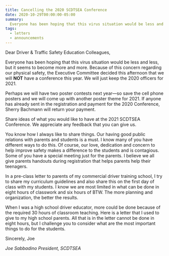 ```yaml
---
title: Cancelling the 2020 SCDTSEA Conference
date: 2020-10-29T00:00:00-05:00
summary:
  Everyone has been hoping that this virus situation would be less and less, but it seems to become more and more. Because of this concern regarding our physical safety, the Executive Committee decided this afternoon that we will NOT have a conference this year.
tags:
  - letters
  - announcements
---
```

Dear Driver &amp; Traffic Safety Education Colleagues,

Everyone has been hoping that this virus situation would be less and less, but it seems to become more and more. Because of this concern regarding our physical safety, the Executive Committee decided this afternoon that we will **NOT** have a conference this year. We will just keep the 2020 officers for 2021.

Perhaps we will have two poster contests next year&mdash;so save the cell phone posters and we will come up with another poster theme for 2021. If anyone has already sent in the registration and payment for the 2020 Conference, Sherry Bachmann will return your payment.

Share ideas of what you would like to have at the 2021 SCDTSEA Conference. We appreciate any feedback that you can give us.

You know how I always like to share things. Our having good public relations with parents and students is a must. I know many of you have different ways to do this. Of course, our love, dedication and concern to help improve safety makes a difference to the  students and is contagious. Some of you have a special meeting just for the parents. I believe we all give parents handouts during registration that helps parents help their teenagers.

In a pre-class letter to parents of my commercial driver training school, I try to share my curriculum guidelines and also share this on the first day of class with my students. I know we are most limited in what can be done in eight hours of classwork and six hours of BTW. The more planning and organization, the better the results.

When I was a high school driver educator, more could be done because of the required 30 hours of classroom teaching. Here is a letter that I used to give to my high school parents. All that is in the letter cannot be done in eight hours, but I challenge you to consider what are the most important things to do for the students.

Sincerely,
Joe

*Joe Sabbadino*
*President, SCDTSEA*
